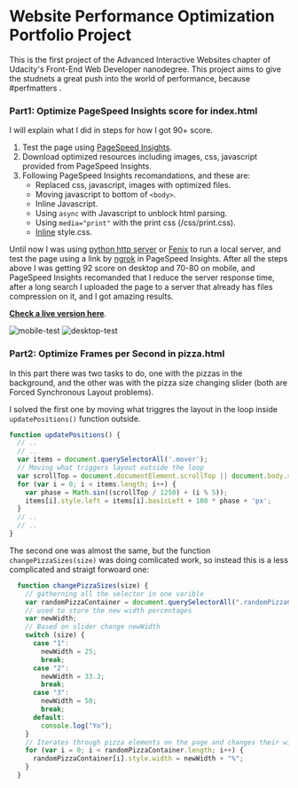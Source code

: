 # Website Performance Optimization Portfolio Project
This is the first project of the Advanced Interactive Websites chapter of Udacity's Front-End Web Developer nanodegree. This project aims to give the studnets a great push into the world of performance, because #perfmatters .

### Part1: Optimize PageSpeed Insights score for index.html

I will explain what I did in steps for how I got 90+ score.
1. Test the page using [PageSpeed Insights](https://developers.google.com/speed/pagespeed/insights/).
2. Download optimized resources including images, css, javascript provided from PageSpeed Insights.
3. Following PageSpeed Insights recomandations, and these are:
   * Replaced css, javascript, images with optimized files.
   * Moving javascript to bottom of `<body>`.
   * Inline Javascript.
   * Using `async` with Javascript to unblock html parsing.
   * Using `media="print"` with the print css (/css/print.css).
   * [Inline](https://developers.google.com/speed/docs/insights/OptimizeCSSDelivery) style.css.

Until now I was using [python http server](https://developer.mozilla.org/en-US/docs/Learn/Common_questions/set_up_a_local_testing_server) or [Fenix](http://fenixwebserver.com/) to run a local server, and test the page using a link by [ngrok](https://ngrok.com/) in PageSpeed Insights. After all the steps above I was getting 92 score on desktop and 70-80 on mobile, and PageSpeed Insights recomanded that I reduce the server response time, after a long search I uploaded the page to a server that already has files compression on it, and I got amazing results.

[**Check a live version here**](http://mrosamah.com/perfmatters/).

![mobile-test](https://mrosamah.github.io/frontend-nanodegree-mobile-portfolio/score-mobile.jpg)
![desktop-test](https://mrosamah.github.io/frontend-nanodegree-mobile-portfolio/score-desktop.jpg)

### Part2: Optimize Frames per Second in pizza.html
In this part there was two tasks to do, one with the pizzas in the background, and the other was with the pizza size changing slider (both are Forced Synchronous Layout problems).

I solved the first one by moving what triggres the layout in the loop inside `updatePositions()` function outside.

```javascript
function updatePositions() {
  // ..
  // ..
  var items = document.querySelectorAll('.mover');
  // Moving what triggers layout outside the loop
  var scrollTop = document.documentElement.scrollTop || document.body.scrollTop;
  for (var i = 0; i < items.length; i++) {
    var phase = Math.sin((scrollTop / 1250) + (i % 5));
    items[i].style.left = items[i].basicLeft + 100 * phase + 'px';
  }
  // ..
  // ..
}
```

The second one was almost the same, but the function `changePizzaSizes(size)` was doing comlicated work, so instead this is a less complicated and straigt forwoard one:

```javascript
  function changePizzaSizes(size) {
    // gatherning all the selector in one varible
    var randomPizzaContainer = document.querySelectorAll(".randomPizzaContainer");
    // used to store the new width percentages
    var newWidth;
    // Based on slider change newWidth
    switch (size) {
      case "1":
        newWidth = 25;
        break;
      case "2":
        newWidth = 33.3;
        break;
      case "3":
        newWidth = 50;
        break;
      default:
        console.log("Yo");
    }
    // Iterates through pizza elements on the page and changes their widths
    for (var i = 0; i < randomPizzaContainer.length; i++) {
      randomPizzaContainer[i].style.width = newWidth + "%";
    }
  }
```
